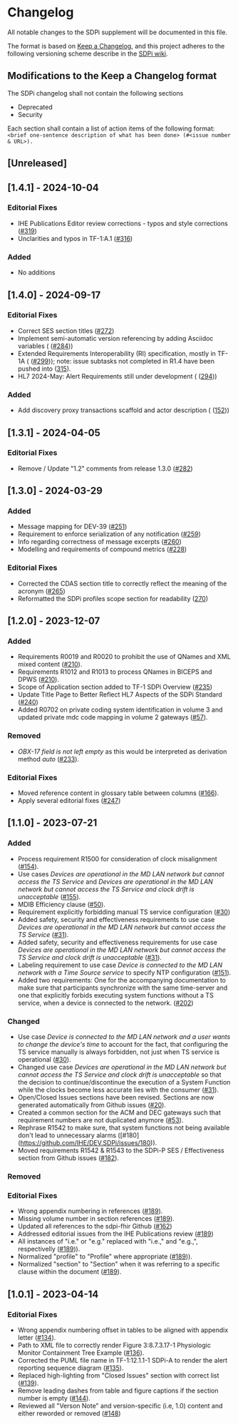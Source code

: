 # Changelog

All notable changes to the SDPi supplement will be documented in this file.

The format is based on [Keep a Changelog](https://keepachangelog.com/en/1.0.0/),
and this project adheres to the following versioning scheme describe in the [SDPi wiki](https://github.com/IHE/DEV.SDPi/wiki/SDPi-Editorial-Planning-and-Versions#major--minor-versioning).

## Modifications to the Keep a Changelog format

The SDPi changelog shall not contain the following sections
   - Deprecated
   - Security

Each section shall contain a list of action items of the following format: `<brief one-sentence description of what has been done> (#<issue number & URL>).`

## [Unreleased]

## [1.4.1] - 2024-10-04

### Editorial Fixes

- IHE Publications Editor review corrections - typos and style corrections ([#319](https://github.com/IHE/DEV.SDPi/pull/319))
- Unclarities and typos in TF-1:A.1 ([#316](https://github.com/IHE/DEV.SDPi/issues/316))

### Added
- No additions

## [1.4.0] - 2024-09-17

### Editorial Fixes

- Correct SES section titles ([#272](https://github.com/IHE/DEV.SDPi/issues/272))
- Implement semi-automatic version referencing by adding Asciidoc variables ( ([#284](https://github.com/IHE/DEV.SDPi/issues/284)))
- Extended Requirements Interoperability (RI) specification, mostly in TF-1A ( ([#299](https://github.com/IHE/DEV.SDPi/issues/299))); note: issue subtasks not completed in R1.4 have been pushed into ([315](https://github.com/IHE/DEV.SDPi/issues/315)).
- HL7 2024-May: Alert Requirements still under development ( ([294](https://github.com/IHE/DEV.SDPi/issues/294)))
### Added

- Add discovery proxy transactions scaffold and actor description ( ([152](https://github.com/IHE/DEV.SDPi/issues/152)))

## [1.3.1] - 2024-04-05

### Editorial Fixes

- Remove / Update "1.2" comments from release 1.3.0 ([#282](https://github.com/IHE/DEV.SDPi/issues/282))

## [1.3.0] - 2024-03-29

### Added

- Message mapping for DEV-39 ([#251](https://github.com/IHE/DEV.SDPi/issues/251))
- Requirement to enforce serialization of any notification ([#259](https://github.com/IHE/DEV.SDPi/issues/259))
- Info regarding correctness of message excerpts ([#260](https://github.com/IHE/DEV.SDPi/issues/260))
- Modelling and requirements of compound metrics ([#228](https://github.com/IHE/DEV.SDPi/issues/228))

### Editorial Fixes

- Corrected the CDAS section title to correctly reflect the meaning of the acronym ([#265](https://github.com/IHE/DEV.SDPi/issues/265))
- Reformatted the SDPi profiles scope section for readability ([270](https://github.com/IHE/DEV.SDPi/issues/270))

## [1.2.0] - 2023-12-07

### Added

- Requirements R0019 and R0020 to prohibit the use of QNames and XML mixed content ([#210](https://github.com/IHE/DEV.SDPi/issues/210)).
- Requirements R1012 and R1013 to process QNames in BICEPS and DPWS ([#210](https://github.com/IHE/DEV.SDPi/issues/210)).
- Scope of Application section added to TF-1 SDPi Overview ([#235](https://github.com/IHE/DEV.SDPi/issues/235))
- Update Title Page to Better Reflect HL7 Aspects of the SDPi Standard ([#240](https://github.com/IHE/DEV.SDPi/issues/240))
- Added R0702 on private coding system identification in volume 3 and updated private mdc code mapping in volume 2 gateways ([#57](https://github.com/IHE/DEV.SDPi/issues/57)).

### Removed

- _OBX-17 field is not left empty_ as this would be interpreted as derivation method _auto_ ([#233](https://github.com/IHE/DEV.SDPi/issues/233)).

### Editorial Fixes

- Moved reference content in glossary table between columns ([#166](https://github.com/IHE/DEV.SDPi/issues/166)).
- Apply several editorial fixes ([#247](https://github.com/IHE/DEV.SDPi/issues/247))

## [1.1.0] - 2023-07-21

### Added

- Process requirement R1500 for consideration of clock misalignment ([#154](https://github.com/IHE/DEV.SDPi/issues/154)).
- Use cases _Devices are operational in the MD LAN network but cannot access the TS Service_ and _Devices are operational in the MD LAN network but cannot access the TS Service and clock drift is unacceptable_ ([#155](https://github.com/IHE/DEV.SDPi/issues/155)). 
- MDIB Efficiency clause ([#50](https://github.com/IHE/DEV.SDPi/issues/50)).
- Requirement explicitly forbidding manual TS service configuration ([#30](https://github.com/IHE/DEV.SDPi/issues/30))
- Added safety, security and effectiveness requirements to use case _Devices are operational in the MD LAN network but cannot access the TS Service_ ([#31](https://github.com/IHE/DEV.SDPi/issues/31)).
- Added safety, security and effectiveness requirements for use case _Devices are operational in the MD LAN network but cannot access the TS Service and clock drift is unacceptable_ ([#31](https://github.com/IHE/DEV.SDPi/issues/31)).
- Labeling requirement to use case _Device is connected to the MD LAN network with a Time Source service_ to specify NTP configuration ([#151](https://github.com/IHE/DEV.SDPi/issues/151)). 
- Added two requirements: One for the accompanying documentation to make sure that participants synchronize with the same time-server and one that explicitly forbids executing system functions without a TS service, when a device is connected to the network. ([#202](https://github.com/IHE/DEV.SDPi/issues/202))


### Changed

- Use case _Device is connected to the MD LAN network and a user wants to change the device's time_ to account for the fact, that configuring the TS service manually is always forbidden, not just when TS service is operational ([#30](https://github.com/IHE/DEV.SDPi/issues/30)).
- Changed use case _Devices are operational in the MD LAN network but cannot access the TS Service and clock drift is unacceptable_ so that the decision to continue/discontinue the execution of a System Function while the clocks become less accurate lies with the consumer ([#31](https://github.com/IHE/DEV.SDPi/issues/31)). 
- Open/Closed Issues sections have been revised. Sections are now generated automatically from Github issues ([#20](https://github.com/IHE/DEV.SDPi/issues/20)).
- Created a common section for the ACM and DEC gateways such that requirement numbers are not duplicated anymore ([#53](https://github.com/IHE/DEV.SDPi/issues/53)).  
- Rephrase R1542 to make sure, that system functions not being available don't lead to unnecessary alarms ([#180] (https://github.com/IHE/DEV.SDPi/issues/180)). 
- Moved requirements R1542 & R1543 to the SDPi-P SES / Effectiveness section from Github issues ([#182](https://github.com/IHE/DEV.SDPi/issues/182)).

### Removed

### Editorial Fixes

- Wrong appendix numbering in references ([#189](https://github.com/IHE/DEV.SDPi/issues/189)).
- Missing volume number in section references ([#189](https://github.com/IHE/DEV.SDPi/issues/189)).
- Updated all references to the sdpi-fhir Github ([#162](https://github.com/IHE/DEV.SDPi/issues/162))
- Addressed editorial issues from the IHE Publications review ([#189](https://github.com/IHE/DEV.SDPi/issues/189))
- All instances of "i.e." or "e.g." replaced with "i.e.," and "e.g.,", respectivelly ([#189](https://github.com/IHE/DEV.SDPi/issues/189))).
- Normalized "profile" to "Profile" where appropriate ([#189](https://github.com/IHE/DEV.SDPi/issues/189))).
- Normalized "section" to "Section" when it was referring to a specific clause within the document ([#189](https://github.com/IHE/DEV.SDPi/issues/189)).

## [1.0.1] - 2023-04-14

### Editorial Fixes

- Wrong appendix numbering offset in tables to be aligned with appendix letter ([#134](https://github.com/IHE/DEV.SDPi/issues/134)).
- Path to XML file to correctly render Figure 3:8.7.3.17-1 Physiologic Monitor Containment Tree Example ([#136](https://github.com/IHE/DEV.SDPi/issues/136)).
- Corrected the PUML file name in TF-1:12.1.1-1 SDPi-A to render the alert reporting sequence diagram ([#135](https://github.com/IHE/DEV.SDPi/issues/135)).
- Replaced high-lighting from "Closed Issues" section with correct list ([#139](https://github.com/IHE/DEV.SDPi/issues/139)).
- Remove leading dashes from table and figure captions if the section number is empty ([#144](https://github.com/IHE/DEV.SDPi/issues/144)).
- Reviewed all "Verson Note" and version-specific (i.e, 1.0) content and either reworded or removed ([#148](https://github.com/IHE/DEV.SDPi/issues/148))

